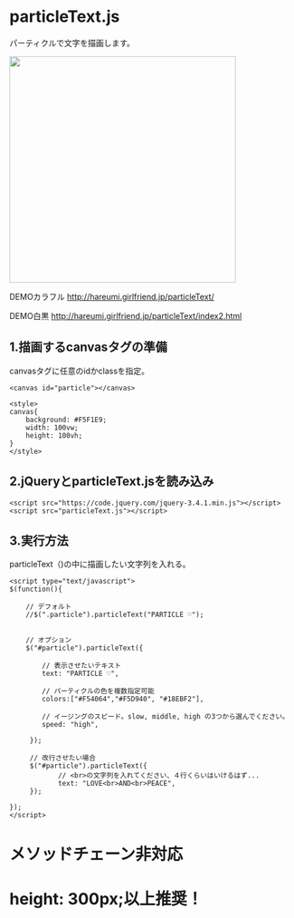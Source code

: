 # particleText.js
パーティクルで文字を描画します。

<img src="http://hareumi.com/particleText/particle.jpg" width="400px">

DEMOカラフル
http://hareumi.girlfriend.jp/particleText/

DEMO白黒
http://hareumi.girlfriend.jp/particleText/index2.html


## 1.描画するcanvasタグの準備
canvasタグに任意のidかclassを指定。

    <canvas id="particle"></canvas>
    
    <style>
    canvas{
        background: #F5F1E9;
        width: 100vw;
        height: 100vh;
    }
    </style>
    
## 2.jQueryとparticleText.jsを読み込み

    <script src="https://code.jquery.com/jquery-3.4.1.min.js"></script>
    <script src="particleText.js"></script>
    
## 3.実行方法
particleText（)の中に描画したい文字列を入れる。

    <script type="text/javascript">
	$(function(){

		// デフォルト
		//$(".particle").particleText("PARTICLE ♡");


		// オプション
		$("#particle").particleText({

		    // 表示させたいテキスト
		    text: "PARTICLE ♡", 

		    // パーティクルの色を複数指定可能
		    colors:["#F54064","#F5D940", "#18EBF2"], 

		    // イージングのスピード。slow, middle, high の3つから選んでください。
		    speed: "high",  

		 });
		 
		 // 改行させたい場合
		 $("#particle").particleText({
		        // <br>の文字列を入れてください、４行くらいはいけるはず...
		        text: "LOVE<br>AND<br>PEACE",
		 });

	});
    </script>
    
    
# メソッドチェーン非対応

# height: 300px;以上推奨！
